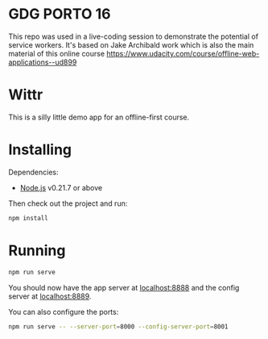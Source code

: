 # GDG PORTO 16
This repo was used in a live-coding session to demonstrate the potential of service workers. It's based on Jake Archibald work which is also the main material of this online course https://www.udacity.com/course/offline-web-applications--ud899

# Wittr

This is a silly little demo app for an offline-first course.

# Installing

Dependencies:

* [Node.js](https://nodejs.org/en/) v0.21.7 or above

Then check out the project and run:

```sh
npm install
```

# Running

```sh
npm run serve
```

You should now have the app server at [localhost:8888](http://localhost:8888) and the config server at [localhost:8889](http://localhost:8888).

You can also configure the ports:

```sh
npm run serve -- --server-port=8000 --config-server-port=8001
```
